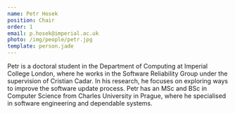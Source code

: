 ```yaml
---
name: Petr Hosek
position: Chair
order: 1
email: p.hosek@imperial.ac.uk
photo: /img/people/petr.jpg
template: person.jade
---
```

Petr is a doctoral student in the Department of Computing at Imperial
College London, where he works in the Software Reliability Group
under the supervision of Cristian Cadar. In his research, he focuses
on exploring ways to improve the software update process. Petr has an
MSc and BSc in Computer Science from Charles University in Prague,
where he specialised in software engineering and dependable systems.
